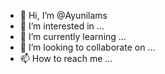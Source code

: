 - 👋 Hi, I’m @Ayunilams
- 👀 I’m interested in ...
- 🌱 I’m currently learning ...
- 💞️ I’m looking to collaborate on ...
- 📫 How to reach me ...

<!---
Ayunilams/Ayunilams is a ✨ special ✨ repository because its `README.md` (this file) appears on your GitHub profile.
You can click the Preview link to take a look at your changes.
--->
